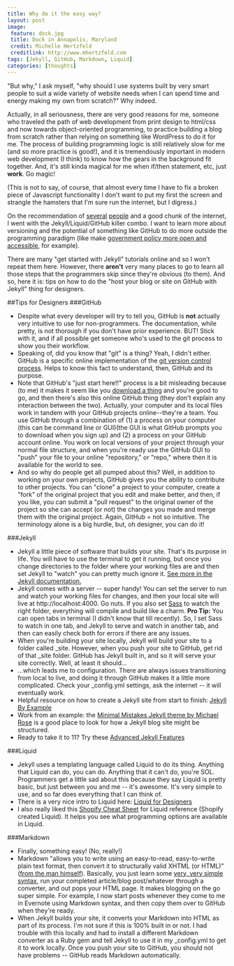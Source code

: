 ```yaml
---
title: Why do it the easy way?
layout: post
image:
 feature: dock.jpg
 title: Dock in Annapolis, Maryland
 credit: Michelle Hertzfeld
 creditlink: http://www.mhertzfeld.com
tags: [Jekyll, GitHub, Markdown, Liquid]
categories: [thoughts]
---
```

"But why," I ask myself, "why should I use systems built by very smart people to suit a wide variety of website needs when I can spend time and energy making my own from scratch?" Why indeed.<!--more-->

Actually, in all seriousness, there are very good reasons for me, someone who traveled the path of web development from print design to html/css and now towards object-oriented programming, to practice building a blog from scratch rather than relying on something like WordPress to do it for me. The process of building programming logic is still relatively slow for me (and so more practice is good!), and it is tremendously important in modern web development (I think) to know how the gears in the background fit together. And, it's still kinda magical for me when if/then statement, etc, just **work**. Go magic!

(This is not to say, of course, that almost every time I have to fix a broken piece of Javascript functionality I don't want to put my first the screen and strangle the hamsters that I'm sure run the internet, but I digress.)

On the recommendation of [several](http://www.kinlane.com) [people](http://ben.balter.com/) and a good chunk of the internet, I went with the Jekyll/Liquid/GitHub killer combo. I want to learn more about versioning and the potential of something like GitHub to do more outside the programming paradigm (like make [government policy more open and accessible](http://project-open-data.github.io), for example).

There are many "get started with Jekyll" tutorials online and so I won't repeat them here. However, there **aren't** very many places to go to learn all those steps that the programmers skip since they're obvious (to them). And so, here it is: tips on how to do the "host your blog or site on GitHub with Jekyll" thing for designers. 

##Tips for Designers
###GitHub
+ Despite what every developer will try to tell you, GitHub is **not** actually very intuitive to use for non-programmers. The documentation, while pretty, is not thorough if you don't have prior experience. BUT! Stick with it, and if all possible get someone who's used to the git process to show you their workflow.
+ Speaking of, did you know that "git" is a thing? Yeah, I didn't either. GitHub is a specific online implementation of the [git version control process](http://git-scm.com/book/en/Getting-Started-About-Version-Control). Helps to know this fact to understand, then, GitHub and its purpose.
+ Note that GitHub's "just start here!!" process is a bit misleading because (to me) it makes it seem like you [download a thing](http://mac.github.com/) and you're good to go, and then there's also this online GitHub thing (they don't explain any interaction between the two). Actually, your computer and its local files work in tandem with your GitHub projects online--they're a team. You use GitHub through a combination of (1) a process on your computer (this can be command line or GUI)(the GUI is what GitHub prompts you to download when you sign up) and (2) a process on your GitHub account online. You work on local versions of your project through your normal file structure, and when you're ready use the GitHub GUI to "push" your file to your online "repository," or "repo," where then it is available for the world to see.
+ And so why do people get all pumped about this? Well, in addition to working on your own projects, GitHub gives you the ability to contribute to other projects. You can "clone" a project to your computer, create a "fork" of the original project that you edit and make better, and then, if you like, you can submit a "pull request" to the original owner of the project so she can accept (or not) the changes you made and merge them with the original project. Again, GitHub = not so intuitive. The terminology alone is a big hurdle, but, oh designer, you can do it!

###Jekyll
+ Jekyll a little piece of software that builds your site. That's its purpose in life. You will have to use the terminal to get it running, but once you change directories to the folder where your working files are and then set Jekyll to "watch" you can pretty much ignore it. [See more in the Jekyll documentation.](http://jekyllrb.com/docs/usage/)
+ Jekyll comes with a server -- super handy! You can set the server to run and watch your working files for changes, and then your local site will live at http://localhost:4000. Go nuts. If you also set [Sass](http://sass-lang.com/) to watch the right folder, everything will compile and build like a charm. **Pro Tip:** You can open tabs in terminal (I didn't know that till recently). So, I set Sass to watch in one tab, and Jekyll to serve and watch in another tab, and then can easily check both for errors if there are any issues.
+ When you're building your site locally, Jekyll will build your site to a folder called _site. However, when you push your site to GitHub, get rid of that _site folder. GitHub has Jekyll built in, and so it will serve your site correctly. Well, at least it should...
+ ...which leads me to configuration. There are always issues transitioning from local to live, and doing it through GitHub makes it a little more complicated. Check your _config.yml settings, ask the internet -- it will eventually work.
+ Helpful resource on how to create a Jekyll site from start to finish: [Jekyll By Example](http://www.andrewmunsell.com/tutorials/jekyll-by-example/index.html#starting-your-website)
+ Work from an example: the [Minimal Mistakes Jekyll theme by Michael Rose](http://mademistakes.com/articles/minimal-mistakes-jekyll-theme.html) is a good place to look for how a Jekyll blog site might be structured.
+ Ready to take it to 11? Try these [Advanced Jekyll Features](http://www.divshot.com/blog/web-development/advanced-jekyll-features/)

###Liquid
+ Jekyll uses a templating language called Liquid to do its thing. Anything that Liquid can do, you can do. Anything that it can't do, you're SOL. Programmers get a little sad about this because they say Liquid is pretty basic, but just between you and me -- it's awesome. It's very simple to use, and so far does everything that I can think of.
+ There is a very nice intro to Liquid here: [Liquid for Designers](https://github.com/Shopify/liquid/wiki/Liquid-for-Designers)
+ I also really liked this [Shopify Cheat Sheet](http://cheat.markdunkley.com/) for Liquid reference (Shopify created Liquid). It helps you see what programming options are available in Liquid.

###Markdown
+ Finally, something easy! (No, really!)
+ Markdown "allows you to write using an easy-to-read, easy-to-write plain text format, then convert it to structurally valid XHTML (or HTML)" ([from the man himself](http://daringfireball.net/projects/markdown/)). Basically, you just learn some [very, very simple syntax](http://daringfireball.net/projects/markdown/basics), run your completed article/blog post/whatever through a converter, and out pops your HTML page. It makes blogging on the go super simple. For example, I now start posts whenever they come to me in Evernote using Markdown syntax, and then copy them over to GitHub when they're ready.
+ When Jekyll builds your site, it converts your Markdown into HTML as part of its process. I'm not sure if this is 100% built in or not. I had trouble with this locally and had to install a different Markdown converter as a Ruby gem and tell Jekyll to use it in my _config.yml to get it to work locally. Once you push your site to GitHub, you should not have problems -- GitHub reads Markdown automatically.
